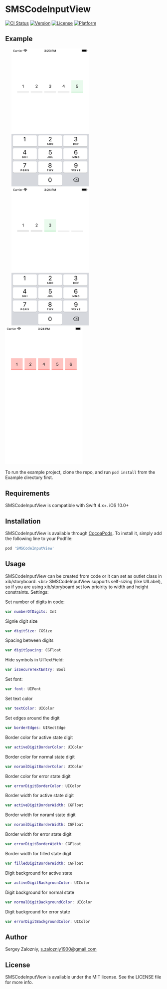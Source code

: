 # SMSCodeInputView

[![CI Status](https://img.shields.io/travis/Lalafo-iOS/SMSCodeInputView.svg?style=flat)](https://travis-ci.org/Lalafo-iOS/SMSCodeInputView)
[![Version](https://img.shields.io/cocoapods/v/SMSCodeInputView.svg?style=flat)](https://cocoapods.org/pods/SMSCodeInputView)
[![License](https://img.shields.io/cocoapods/l/SMSCodeInputView.svg?style=flat)](https://cocoapods.org/pods/SMSCodeInputView)
[![Platform](https://img.shields.io/cocoapods/p/SMSCodeInputView.svg?style=flat)](https://cocoapods.org/pods/SMSCodeInputView)

## Example

<p float="left">
  <img src="https://github.com/Lalafo-iOS/SMSCodeInputView/blob/develop/Assets/Simulator-1.png" width="248" hspace="20">
  <img src="https://github.com/Lalafo-iOS/SMSCodeInputView/blob/develop/Assets/Simulator-2.png" width="248" hspace="20">
  <img src="https://github.com/Lalafo-iOS/SMSCodeInputView/blob/develop/Assets/Simulator-3.png" width="248">
</p>

To run the example project, clone the repo, and run `pod install` from the Example directory first.

## Requirements

SMSCodeInputView is compatible with Swift 4.x+.
iOS 10.0+

## Installation

SMSCodeInputView is available through [CocoaPods](https://cocoapods.org). To install
it, simply add the following line to your Podfile:

```ruby
pod 'SMSCodeInputView'
```

## Usage

SMSCodeInputView can be created from code or it can set as outlet class in xib/storyboard. <br\>
SMSCodeInputView supports self-sizing (like UILabel), so if you are using xib/storyboard set low prioirity to width and height constraints.
Settings:

Set number of digits in code:
```swift
var numberOfDigits: Int
```

Signle digit size
```swift
var digitSize: CGSize
```

Spacing between digits
```swift
var digitSpacing: CGFloat
```

Hide symbols in UITextField:
```swift
var isSecureTextEntry: Bool
```

Set font:
```swift
var font: UIFont
```

Set text color
```swift
var textColor: UIColor 
```

Set edges around the digit
```swift
var borderEdges: UIRectEdge
```

Border color for active state digit
```swift
var activeDigitBorderColor: UIColor
```

Border color for normal state digit
```swift
var noramlDigitBorderColor: UIColor
```

Border color for error state digit
```swift
var errorDigitBorderColor: UIColor
```

Border width for active state digit
```swift
var activeDigitBorderWidth: CGFloat
```

Border width for noraml state digit
```swift
var noramlDigitBorderWidth: CGFloat
```

Border width for error state digit
```swift
var errorDigitBorderWidth: CGFloat
```

Border width for filled state digit
```swift
var filledDigitBorderWidth: CGFloat
```

Digit background for active state
```swift
var activeDigitBackgrounColor: UIColor
```

Digit background for normal state
```swift
var normalDigitBackgroundColor: UIColor
```

Digit background for error state
```swift
var errorDigitBackgroundColor: UIColor
```

## Author

Sergey Zalozniy, s.zalozniy1900@gmail.com

## License

SMSCodeInputView is available under the MIT license. See the LICENSE file for more info.
